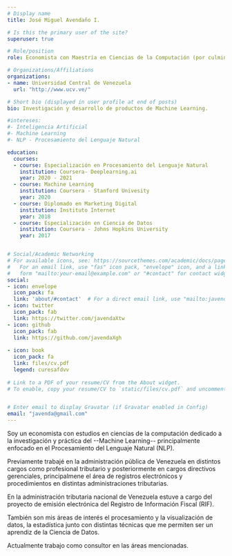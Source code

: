```yaml
---
# Display name
title: José Miguel Avendaño I.

# Is this the primary user of the site?
superuser: true

# Role/position
role: Economista con Maestría en Ciencias de la Computación (por culminar)

# Organizations/Affiliations
organizations:
- name: Universidad Central de Venezuela
  url: "http://www.ucv.ve/"

# Short bio (displayed in user profile at end of posts)
bio: Investigación y desarrollo de productos de Machine Learning.

#intereses:
#- Inteligencia Artificial
#- Machine Learning
#- NLP - Procesamiento del Lenguaje Natural

education:
  courses:
  - course: Especialización en Procesamiento del Lenguaje Natural
    institution: Coursera- Deeplearning.ai
    year: 2020 - 2021
  - course: Machine Learning
    institution: Coursera - Stanford Univesity
    year: 2020
  - course: Diplomado en Marketing Digital
    institution: Instituto Internet
    year: 2018
  - course: Especialización en Ciencia de Datos
    institution: Coursera - Johns Hopkins University
    year: 2017


# Social/Academic Networking
# For available icons, see: https://sourcethemes.com/academic/docs/page-builder/#icons
#   For an email link, use "fas" icon pack, "envelope" icon, and a link in the
#   form "mailto:your-email@example.com" or "#contact" for contact widget.
social:
- icon: envelope
  icon_pack: fa
  link: 'about/#contact'  # For a direct email link, use "mailto:javenda.Xblog@gmail.com".
- icon: twitter
  icon_pack: fab
  link: https://twitter.com/javendaXtw
- icon: github
  icon_pack: fab
  link: https://github.com/javendaXgh
  
- icon: book
  icon_pack: fa
  link: files/cv.pdf
  legend: curesafdvv
  
# Link to a PDF of your resume/CV from the About widget.
# To enable, copy your resume/CV to `static/files/cv.pdf` and uncomment the lines below.


# Enter email to display Gravatar (if Gravatar enabled in Config)
email: "javenda@gmail.com"
---
```


Soy un economista con estudios en ciencias de la computación dedicado a la investigación y práctica del --Machine Learning--  principalmente enfocado en el Procesamiento del Lenguaje Natural (NLP).

Previamente trabajé en la administración pública de Venezuela en distintos cargos como profesional tributario y posteriormente en cargos directivos gerenciales, principalmene el área de registros electrónicos y procedimientos en distintas administraciones tributarias.

En la administración tributaria nacional de Venezuela estuve a cargo del proyecto de emisión electrónica del Registro de Información Fiscal (RIF).

También son  mis áreas de interés el procesamiento y la visualización de datos, la estadística junto con distintas técnicas que me permiten ser un aprendiz de la Ciencia de Datos. 

Actualmente trabajo como consultor en las áreas mencionadas.

